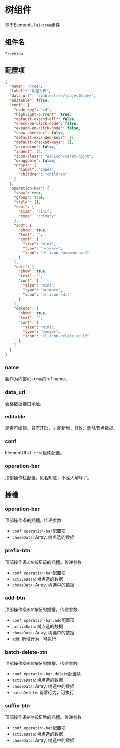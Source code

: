 # 树组件
基于ElementUI `el-tree`组件

## 组件名
`TreeView`

## 配置项
```json
{
  "name": "Tree",
  "label": "树型列表",
  "data_url": "/table/tree/{objectCode}",
  "editable": false,
  "conf": {
    "node-key": "id",
    "highlight-current": true,
    "default-expand-all": false,
    "check-on-click-node": false,
    "expand-on-click-node": false,
    "show-checkbox": false,
    "default-expanded-keys": [],
    "default-checked-keys": [],
    "accordion": false,
    "indent": 16,
    "icon-class": "el-icon-caret-right",
    "draggable": false,
    "props": {
      "label": "label",
      "children": "children"
    }
  },
  "operation-bar": {
    "show": true,
    "group": true,
    "style": {},
    "conf": {
      "size": "mini",
      "type": "primary"
    },
    "add": {
      "show": true,
      "text": "",
      "conf": {
        "size": "mini",
        "type": "primary",
        "icon": "el-icon-document-add"
      }
    },
    "edit": {
      "show": true,
      "text": "",
      "conf": {
        "size": "mini",
        "type": "primary",
        "icon": "el-icon-edit"
      }
    },
    "delete": {
      "show": true,
      "text": "",
      "conf": {
        "size": "mini",
        "type": "danger",
        "icon": "el-icon-delete-solid"
      }
    }
  }
}
```


### name
会作为内部`el-tree`的ref name。

### data_url
表格数据接口地址。

### editable
是否可编辑。只有开启，才能新增、修改、删除节点数据。

### conf
ElementUI `el-tree`组件配置。

### operation-bar
顶部操作栏配置。见名知意，不深入解释了。


## 插槽
### operation-bar
顶部操作条的插槽。传递参数:
- `conf`:   `operation-bar`配置项
- `choseData`: Array, 树点选的数据

### prefix-btn
顶部操作条`添加`按钮前的插槽。传递参数:
- `conf`:   `operation-bar`配置项
- `activeData`: 树点选的数据
- `choseData`: Array, 树选中的数据

### add-btn
顶部操作条`添加`按钮的插槽。传递参数:
- `conf`:   `operation-bar.add`配置项
- `activeData`: 树点选的数据
- `choseData`: Array, 树选中的数据
- `add`:    新增行为，可执行

### batch-delete-btn
顶部操作条`删除`按钮的插槽。传递参数:
- `conf`:   `operation-bar.delete`配置项
- `activeData`: 树点选的数据
- `choseData`: Array, 树选中的数据
- `batchDelete`:    新增行为，可执行

### suffix-btn
顶部操作条`删除`按钮后的插槽。传递参数:
- `conf`:   `operation-bar`配置项
- `activeData`: 树点选的数据
- `choseData`: Array, 树选中的数据
